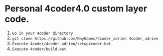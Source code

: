 # Personal 4coder4.0 custom layer code.

1. `Go in your 4coder directory`
2. `git clone https://github.com/NayGames/4coder_adrien 4coder_adrien` 
3. `Execute 4coder/4coder_adrien/setup4coder.bat`
4. `Execute 4coder/build.bat`

